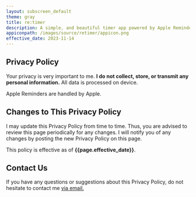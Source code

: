 ```yaml
---
layout: subscreen_default
theme: gray
title: re:timer
description: A simple, and beautiful timer app powered by Apple Reminders
appiconpath: /images/source/retimer/appicon.png
effective_date: 2023-11-14
---
```



## Privacy Policy

Your privacy is very important to me. **I do not collect, store, or transmit any personal information.** All data is processed on device. 

Apple Reminders are handled by Apple. 


## Changes to This Privacy Policy

I may update this Privacy Policy from time to time. Thus, you are advised to review this page periodically for any changes. I will notify you of any changes by posting the new Privacy Policy on this page.

This policy is effective as of **{{page.effective_date}}**.


## Contact Us

If you have any questions or suggestions about this Privacy Policy, do not hesitate to contact me <a href="mailto:{{page.email}}?subject={{page.title}} Website"
   onmouseover="this.href=this.href.replace('@@@','.')">
   via email.
</a>